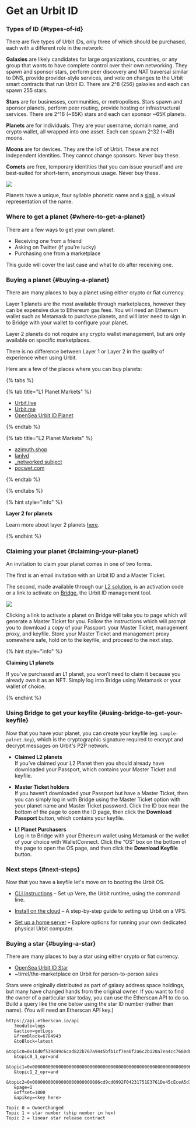 # Get an Urbit ID

### Types of ID {#types-of-id}

There are five types of Urbit IDs, only three of which should be purchased, each with a different role in the network:

**Galaxies** are likely candidates for large organizations, countries, or any group that wants to have complete control over their own networking. They spawn and sponsor stars, perform peer discovery and NAT traversal similar to DNS, provide provider-style services, and vote on changes to the Urbit smart contracts that run Urbit ID. There are 2^8 (256) galaxies and each can spawn 255 stars.

**Stars** are for businesses, communities, or metropolises. Stars spawn and sponsor planets, perform peer routing, provide hosting or infrastructural services. There are 2^16 (~65K) stars and each can sponsor ~65K planets.

**Planets** are for individuals. They are your username, domain name, and crypto wallet, all wrapped into one asset. Each can spawn 2^32 (~4B) moons.

**Moons** are for devices. They are the IoT of Urbit. These are not independent identities. They cannot change sponsors. Never buy these.

**Comets** are free, temporary identities that you can issue yourself and are best-suited for short-term, anonymous usage. Never buy these.

![](https://media.urbit.org/site/getting-started/comet-planet.png)

Planets have a unique, four syllable phonetic name and a [sigil](https://urbit.org/blog/creating-sigils), a visual representation of the name.

### Where to get a planet {#where-to-get-a-planet}

There are a few ways to get your own planet:

- Receiving one from a friend
- Asking on Twitter (if you're lucky)
- Purchasing one from a marketplace

This guide will cover the last case and what to do after receiving one.

### Buying a planet {#buying-a-planet}

There are many places to buy a planet using either crypto or fiat currency.

Layer 1 planets are the most available through marketplaces, however they can be expensive due to Ethereum gas fees. You will need an Ethereum wallet such as Metamask to purchase planets, and will later need to sign in to Bridge with your wallet to configure your planet.

Layer 2 planets do not require any crypto wallet management, but are only available on specific marketplaces.

There is no difference between Layer 1 or Layer 2 in the quality of experience when using Urbit.

Here are a few of the places where you can buy planets:

{% tabs %}

{% tab title="L1 Planet Markets" %}

- [Urbit.live](https://urbit.live)
- [Urbit.me](https://urbit.me)
- [OpenSea Urbit ID Planet](https://opensea.io/collection/urbit-id-planet)

{% endtab %}

{% tab title="L2 Planet Markets" %}

- [azimuth.shop](https://azimuth.shop)
- [lanlyd](https://lanlyd.net/)
- [\_networked subject](https://subject.network)
- [pocwet.com](https://pocwet.com)

{% endtab %}

{% endtabs %}

{% hint style="info" %}

**Layer 2 for planets**

Learn more about layer 2 planets [here](../../urbit-id/reference/README.md).

{% endhint %}


### Claiming your planet {#claiming-your-planet}

An invitation to claim your planet comes in one of two forms.

The first is an email invitation with an Urbit ID and a Master Ticket.

The second, made available through our [L2 solution](../../urbit-id/reference/README.md), is an activation code or a link to activate on [Bridge](https://bridge.urbit.org), the Urbit ID management tool.

![](https://media.urbit.org/site/getting-started/Server-setup-1.jpg)

Clicking a link to activate a planet on Bridge will take you to page which will generate a Master Ticket for you. Follow the instructions which will prompt you to download a copy of your Passport: your Master Ticket, management proxy, and keyfile. Store your Master Ticket and management proxy somewhere safe, hold on to the keyfile, and proceed to the next step.

{% hint style="info" %}

**Claiming L1 planets**

If you’ve purchased an L1 planet, you won’t need to claim it because you already own it as an NFT. Simply log into Bridge using Metamask or your wallet of choice.

{% endhint %}


### Using Bridge to get your keyfile {#using-bridge-to-get-your-keyfile}

Now that you have your planet, you can create your keyfile (eg. `sample-palnet.key`), which is the cryptographic signature required to encrypt and decrypt messages on Urbit's P2P network.

- **Claimed L2 planets**  
  If you’ve claimed your L2 Planet then you should already have downloaded your Passport, which contains your Master Ticket and keyfile.

- **Master Ticket holders**  
  If you haven’t downloaded your Passport but have a Master Ticket, then you can simply log in with Bridge using the Master Ticket option with your planet name and Master Ticket password. Click the ID box near the bottom of the page to open the ID page, then click the **Download Passport** button, which contains your keyfile.

- **L1 Planet Purchasers**  
  Log in to Bridge with your Ethereum wallet using Metamask or the wallet of your choice with WalletConnect. Click the “OS” box on the bottom of the page to open the OS page, and then click the **Download Keyfile** button.

### Next steps {#next-steps}

Now that you have a keyfile let's move on to booting the Urbit OS.

- [CLI instructions](../../get-on-urbit.md#get-the-urbit-runtime) – Set up Vere, the Urbit runtime, using the command line.

- [Install on the cloud](../running/cloud-hosting.md) – A step-by-step guide to setting up Urbit on a VPS.

- [Set up a home server](../running/home-servers.md) – Explore options for running your own dedicated physical Urbit computer.

### Buying a star {#buying-a-star}

There are many places to buy a star using either crypto or fiat currency.

- [OpenSea Urbit ID Star](https://opensea.io/collection/urbit-id-star)
- ~tirrel/the-marketplace on Urbit for person-to-person sales

Stars were originally distributed as part of galaxy address space holdings, but many have changed hands from the original owner.  If you want to find the owner of a particular star today, you can use the Etherscan API to do so.  Build a query like the one below using the star ID number (rather than name).  (You will need an Etherscan API key.)

```
https://api.etherscan.io/api
   ?module=logs
   &action=getLogs
   &fromBlock=6784943
   &toBlock=latest
   &topic0=0x16d0f539d49c6cad822b767a9445bfb1cf7ea6f2a6c2b120a7ea4cc7660d8fda
   &topic0_1_opr=and
   &topic1=0x00000000000000000000000000000000000000000000000000000000000063b8
   &topic1_2_opr=and
   &topic2=0x00000000000000000000000086cd9cd0992F04231751E3761De45cEceA5d1801
   &page=1
   &offset=1000
   &apikey=<key here>

Topic 0 = OwnerChanged
Topic 1 = star number (ship number in hex)
Topic 2 = linear star release contract
```
